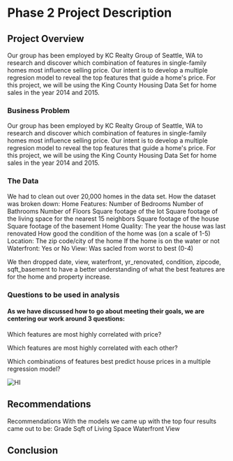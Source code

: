 # Phase 2 Project Description


## Project Overview

Our group has been employed by KC Realty Group of Seattle, WA to research and discover which combination of features in single-family homes most influence selling price. Our intent is to develop a multiple regresion model to reveal the top features that guide a home's price. For this project, we will be using the King County Housing Data Set for home sales in the year 2014 and 2015.

### Business Problem

Our group has been employed by KC Realty Group of Seattle, WA to research and discover which combination of features in single-family homes most influence selling price. Our intent is to develop a multiple regresion model to reveal the top features that guide a home's price. For this project, we will be using the King County Housing Data Set for home sales in the year 2014 and 2015.

### The Data

We had to clean out over 20,000 homes in the data set. How the dataset was broken down:
Home Features:
    Number of Bedrooms
    Number of Bathrooms
    Number of Floors
    Square footage of the lot
    Square footage of the living space for the nearest 15 neighbors
    Square footage of the house
    Square footage of the basement
Home Quality:
    The year the house was last renovated
    How good the condition of the home was (on a scale of 1-5)
Location:
    The zip code/city of the home
    If the home is on the water or not
Waterfront:
    Yes or No
View:
    Was sacled from worst to best (0-4)
    
We then dropped date, view, waterfront, yr_renovated, condition, zipcode, sqft_basement to have a better understanding of what the best features are for the home and property increase.

### Questions to be used in analysis

#### As we have discussed how to go about meeting their goals, we are centering our work around 3 questions:

Which features are most highly correlated with price?

Which features are most highly correlated with each other?

Which combinations of features best predict house prices in a multiple regression model?

![HI](https://github.com/jeffbeech/phase-2-project/blob/main/Images/Screen%20Shot%202022-01-06%20at%205.32.17%20PM.png)


## Recommendations

Recommendations
With the models we came up with the top four results came out to be:
Grade
Sqft of Living Space
Waterfront
View


## Conclusion
